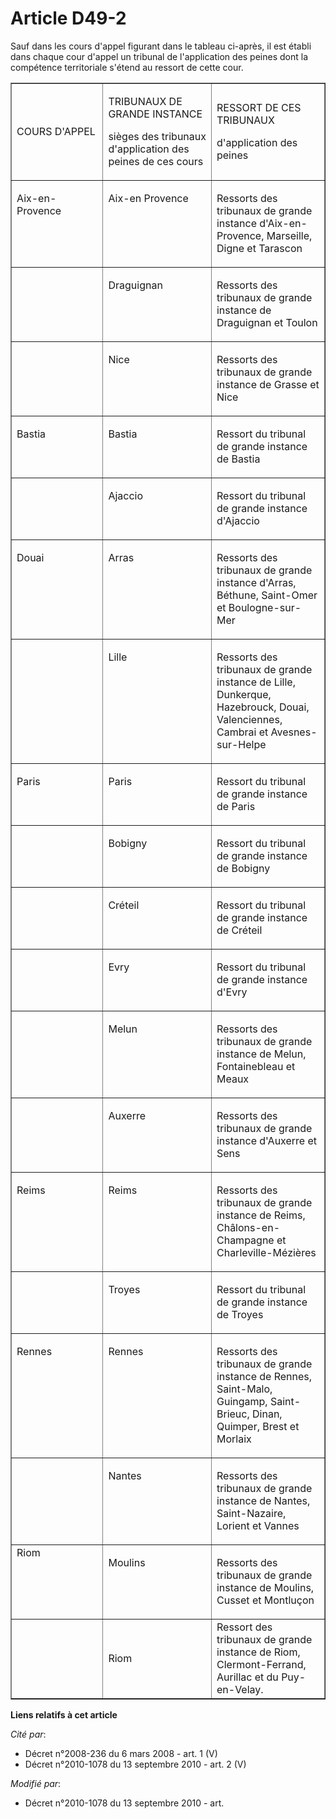 # Article D49-2

Sauf dans les cours d'appel figurant dans le tableau ci-après, il est établi dans chaque cour d'appel un tribunal de
l'application des peines dont la compétence territoriale s'étend au ressort de cette cour.

<table border="1" cellpadding="0" cellspacing="0" width="605" align="center">
  <tbody>
    <tr>
      <td width="181">

COURS D'APPEL

</td>
      <td width="209">

TRIBUNAUX DE GRANDE INSTANCE

sièges des tribunaux d'application des peines de ces cours

</td>
      <td width="215">

RESSORT DE CES TRIBUNAUX

d'application des peines

</td>
    </tr>
    <tr>
      <td width="181" valign="top">

Aix-en-Provence

</td>
      <td valign="top" width="209">

Aix-en Provence

</td>
      <td valign="top" width="215">

Ressorts des tribunaux de grande instance d'Aix-en-Provence, Marseille, Digne et Tarascon

</td>
    </tr>
    <tr>
      <td width="181" valign="top"> </td>
      <td valign="top" width="209">

Draguignan

</td>
      <td width="215" valign="top">

Ressorts des tribunaux de grande instance de Draguignan et Toulon

</td>
    </tr>
    <tr>
      <td width="181" valign="top"> </td>
      <td width="209" valign="top">

Nice

</td>
      <td width="215" valign="top">

Ressorts des tribunaux de grande instance de Grasse et Nice

</td>
    </tr>
    <tr>
      <td valign="top" width="181">

Bastia

</td>
      <td valign="top" width="209">

Bastia

</td>
      <td valign="top" width="215">

Ressort du tribunal de grande instance de Bastia

</td>
    </tr>
    <tr>
      <td width="181" valign="top"> </td>
      <td width="209" valign="top">

Ajaccio

</td>
      <td width="215" valign="top">

Ressort du tribunal de grande instance d'Ajaccio

</td>
    </tr>
    <tr>
      <td width="181" valign="top">

Douai

</td>
      <td width="209" valign="top">

Arras

</td>
      <td width="215" valign="top">

Ressorts des tribunaux de grande instance d'Arras, Béthune, Saint-Omer et Boulogne-sur-Mer

</td>
    </tr>
    <tr>
      <td width="181" valign="top"> </td>
      <td width="209" valign="top">

Lille

</td>
      <td valign="top" width="215">

Ressorts des tribunaux de grande instance de Lille, Dunkerque, Hazebrouck, Douai, Valenciennes, Cambrai et Avesnes-sur-Helpe

</td>
    </tr>
    <tr>
      <td width="181" valign="top">

Paris

</td>
      <td width="209" valign="top">

Paris

</td>
      <td valign="top" width="215">

Ressort du tribunal de grande instance de Paris

</td>
    </tr>
    <tr>
      <td width="181" valign="top"> </td>
      <td valign="top" width="209">

Bobigny

</td>
      <td valign="top" width="215">

Ressort du tribunal de grande instance de Bobigny

</td>
    </tr>
    <tr>
      <td valign="top" width="181"> </td>
      <td width="209" valign="top">

Créteil

</td>
      <td valign="top" width="215">

Ressort du tribunal de grande instance de Créteil

</td>
    </tr>
    <tr>
      <td width="181" valign="top"> </td>
      <td width="209" valign="top">

Evry

</td>
      <td valign="top" width="215">

Ressort du tribunal de grande instance d'Evry

</td>
    </tr>
    <tr>
      <td valign="top" width="181"> </td>
      <td width="209" valign="top">

Melun

</td>
      <td width="215" valign="top">

Ressorts des tribunaux de grande instance de Melun, Fontainebleau et Meaux

</td>
    </tr>
    <tr>
      <td width="181" valign="top"> </td>
      <td width="209" valign="top">

Auxerre

</td>
      <td width="215" valign="top">

Ressorts des tribunaux de grande instance d'Auxerre et Sens

</td>
    </tr>
    <tr>
      <td width="181" valign="top">

Reims

</td>
      <td valign="top" width="209">

Reims

</td>
      <td valign="top" width="215">

Ressorts des tribunaux de grande instance de Reims, Châlons-en-Champagne et Charleville-Mézières

</td>
    </tr>
    <tr>
      <td valign="top" width="181"> </td>
      <td width="209" valign="top">

Troyes

</td>
      <td valign="top" width="215">

Ressort du tribunal de grande instance de Troyes

</td>
    </tr>
    <tr>
      <td width="181" valign="top">

Rennes

</td>
      <td valign="top" width="209">

Rennes

</td>
      <td width="215" valign="top">

Ressorts des tribunaux de grande instance de Rennes, Saint-Malo, Guingamp, Saint-Brieuc, Dinan, Quimper, Brest et Morlaix

</td>
    </tr>
    <tr>
      <td valign="top" width="181"> </td>
      <td width="209" valign="top">

Nantes

</td>
      <td width="215" valign="top">

Ressorts des tribunaux de grande instance de Nantes, Saint-Nazaire, Lorient et Vannes

</td>
    </tr>
    <tr>
      <td width="181" valign="top">Riom</td>
      <td valign="top" width="209">

Moulins

</td>
      <td valign="top" width="215">

Ressorts des tribunaux de grande instance de Moulins, Cusset et Montluçon 

</td>
    </tr>
    <tr>
      <td> </td>
      <td> Riom</td>
      <td> Ressort des tribunaux de grande instance de Riom, Clermont-Ferrand, Aurillac et du Puy-en-Velay.

</td>
    </tr>
  </tbody>
</table>

**Liens relatifs à cet article**

_Cité par_:

  - Décret n°2008-236 du 6 mars 2008 - art. 1 (V)
  - Décret n°2010-1078 du 13 septembre 2010 - art. 2 (V)

_Modifié par_:

  - Décret n°2010-1078 du 13 septembre 2010 - art.
